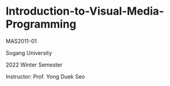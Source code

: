 # Introduction-to-Visual-Media-Programming

MAS2011-01

Sogang University

2022 Winter Semester

Instructor: Prof. Yong Duek Seo
